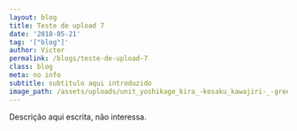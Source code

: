 ```yaml
---
layout: blog
title: Teste de upload 7
date: '2018-05-21'
tag: '["blog"]'
author: Victor
permalink: /blogs/teste-de-upload-7
class: blog
meta: no info
subtitle: subtitulo aqui introduzido
image_path: /assets/uploads/unit_yoshikage_kira_-kosaku_kawajiri-_-green-.png
---
```

Descrição aqui escrita, não interessa.
